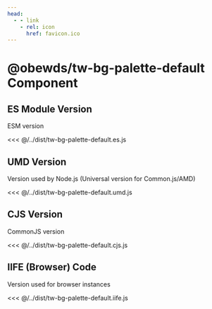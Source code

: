 ```yaml
---
head:
  - - link
    - rel: icon
      href: favicon.ico
---
```





# @obewds/tw-bg-palette-default Component




## ES Module Version

ESM version

<<< @/../dist/tw-bg-palette-default.es.js




## UMD Version

Version used by Node.js (Universal version for Common.js/AMD)

<<< @/../dist/tw-bg-palette-default.umd.js




## CJS Version

CommonJS version

<<< @/../dist/tw-bg-palette-default.cjs.js




## IIFE (Browser) Code

Version used for browser instances

<<< @/../dist/tw-bg-palette-default.iife.js

